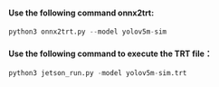 #### Use the following command onnx2trt:

```python
python3 onnx2trt.py --model yolov5m-sim
```

#### Use the following command to execute the TRT file：

```python
python3 jetson_run.py -model yolov5m-sim.trt
```


